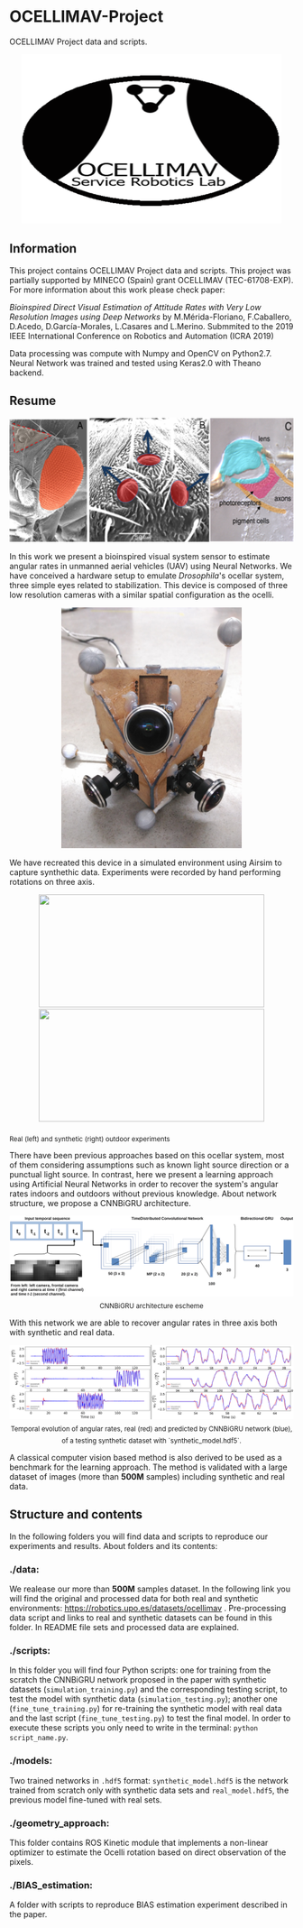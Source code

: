 # OCELLIMAV-Project
OCELLIMAV Project data and scripts.


<p align="center">
  <img width="460" height="300" src=".github/logo3_2.png">
</p>

## Information
This project contains OCELLIMAV Project data and scripts. This project was partially supported by MINECO (Spain) grant OCELLIMAV (TEC-61708-EXP). For more information about this work please check paper: 

*Bioinspired Direct Visual Estimation of Attitude Rates with Very Low Resolution Images using Deep Networks* by M.Mérida-Floriano, F.Caballero, D.Acedo, D.García-Morales, L.Casares and L.Merino. Submmited to the 2019 IEEE International Conference on Robotics and Automation (ICRA 2019) 

Data processing was compute with Numpy and OpenCV on Python2.7. Neural Network was trained and tested using Keras2.0 with Theano backend.


## Resume


<p align="center">
  <img width="560" height="220" src=".github/ocelli_3.png">
</p>


In this work we present a bioinspired visual system sensor to estimate angular rates in unmanned aerial vehicles (UAV) using Neural Networks. We have conceived a hardware setup to emulate *Drosophila*'s ocellar system, three simple eyes related to stabilization. This device is composed of three low resolution cameras with a similar spatial configuration as the ocelli.

<p align="center">
  <img width="320" height="427" src=".github/device.jpg">
</p>


We have recreated this device in a simulated environment using Airsim to capture synthethic data. Experiments were recorded by hand performing rotations on three axis.



<p align="center">
  <img width="400" height="200" src=".github/real_experiment.gif">
  <img width="400" height="200" src=".github/simulation_experiment.gif">
  
  <sub> Real (left) and synthetic (right) outdoor experiments </sub>
</p>



There have been previous approaches based on this ocellar system, most of them considering assumptions such as known light source direction or a punctual light source. In contrast, here we present a learning approach using Artificial Neural Networks in order to recover the system's angular rates indoors and outdoors without previous knowledge. About network structure, we propose a CNNBiGRU architecture.


<p align="center">
  <img src=".github/ICRA_network2.png">
  <sub> CNNBiGRU architecture escheme  </sub>
</p>



With this network we are able to recover angular rates in three axis both with synthetic and real data.



<p align="center">
  <img src=.github/temp_evol17.png>
  <sub>Temporal evolution of angular rates, real (red) and predicted by CNNBiGRU network (blue), of a testing synthetic dataset with `synthetic_model.hdf5`. </sub>
</p>



A classical computer vision based method is also derived to be used as a benchmark for the learning approach. The method is validated with a large dataset of images (more than **500M** samples) including synthetic and real data.

## Structure and contents
In the following folders you will find data and scripts to reproduce our experiments and results. About folders and its contents:

### ./data:
We realease our more than **500M** samples dataset. In the following link you will find the original and processed data for both real and synthetic environments: https://robotics.upo.es/datasets/ocellimav . Pre-processing data script and links to real and synthetic datasets can be found in this folder. In README file sets and processed data are explained.

### ./scripts:
In this folder you will find four Python scripts: one for training from the scratch the CNNBiGRU network proposed in the paper with synthetic datasets (`simulation_training.py`) and the corresponding testing script, to test the model with synthetic data (`simulation_testing.py`); another one (`fine_tune_training.py`) for re-training the synthetic model with real data and the last script (`fine_tune_testing.py`) to test the final model. In order to execute these scripts you only need to write in the terminal: `python script_name.py`.
  
### ./models:
Two trained networks in `.hdf5` format: `synthetic_model.hdf5` is the network trained from scratch only with synthetic data sets and `real_model.hdf5`, the previous model fine-tuned with real sets.

### ./geometry_approach: 
This folder contains ROS Kinetic module that implements a non-linear optimizer to estimate the Ocelli rotation based on direct observation of the pixels. 

### ./BIAS_estimation:
A folder with scripts to reproduce BIAS estimation experiment described in the paper.

